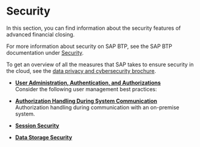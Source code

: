 <!-- loiob3539ec7d9094db395cd2537342225b7 -->

# Security

In this section, you can find information about the security features of advanced financial closing.

For more information about security on SAP BTP, see the SAP BTP documentation under [Security](https://help.sap.com/viewer/65de2977205c403bbc107264b8eccf4b/Cloud/en-US/e129aa20c78c4a9fb379b9803b02e5f6.html).

To get an overview of all the measures that SAP takes to ensure security in the cloud, see the [data privacy and cybersecurity brochure](https://www.sap.com/germany/about/trust-center/security.html?pdf-asset=b04e2089-717c-0010-82c7-eda71af511fa).

-   **[User Administration, Authentication, and Authorizations](User_Administration,_Authentication,_and_Authorizations_abeebd8.md "Consider the following user management best practices:")**  
Consider the following user management best practices:
-   **[Authorization Handling During System Communication](Authorization_Handling_During_System_Communication_c310348.md "Authorization handling during communication with an on-premise system.")**  
Authorization handling during communication with an on-premise system.
-   **[Session Security](Session_Security_8378d19.md "")**  

-   **[Data Storage Security](Data_Storage_Security_a086d19.md "")**  


